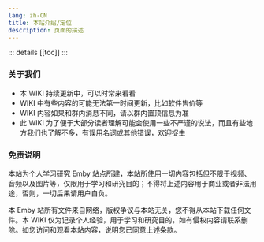 ```yaml
---
lang: zh-CN
title: 本站介绍/定位
description: 页面的描述
---
```

::: details
[[toc]]
:::

### 关于我们

- 本 WIKI 持续更新中，可以时常来看看
- WIKI 中有些内容的可能无法第一时间更新，比如软件售价等
- WIKI 内容如果和群内消息不同，请以群内置顶信息为准
- 此 WIKI 为了便于大部分读者理解可能会使用一些不严谨的说法，而且有些地方我们也了解不多，有误用名词或其他错误，欢迎捉虫

### 免责说明

本站为个人学习研究 Emby 站点所建，本站所使用一切内容包括但不限于视频、音频以及图片等，仅限用于学习和研究目的；不得将上述内容用于商业或者非法用途，否则，一切后果请用户自负。

本 Emby 站所有文件来自网络，版权争议与本站无关，您不得从本站下载任何文件。本 WIKI 仅为记录个人经验，用于学习和研究目的，如有侵权内容请联系删除。如您访问和观看本站内容，说明您已同意上述条款。